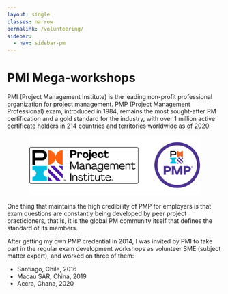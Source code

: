 ```yaml
---
layout: single
classes: narrow
permalink: /volunteering/ 
sidebar:
  - nav: sidebar-pm
---
```


# PMI Mega-workshops

PMI (Project Management Institute) is the leading non-profit professional organization for project management. PMP (Project Management Professional) exam, introduced in 1984, remains the most sought-after PM certification and a gold standard for the industry, with over 1 million active certificate holders in 214 countries and territories worldwide as of 2020.

<p align="center">
<img src="/assets/images/logos/pmi-pmp.png" width="400">
</p>

One thing that maintains the high credibility of PMP for employers is that exam questions are constantly being developed by peer project practicioners, that is, it is the global PM community itself that defines the standard of its members.

After getting my own PMP credential in 2014, I was invited by PMI to take part in the regular exam development workshops as volunteer SME (subject matter expert), and worked on three of them:

* Santiago, Chile, 2016
* Macau SAR, China, 2019
* Accra, Ghana, 2020
